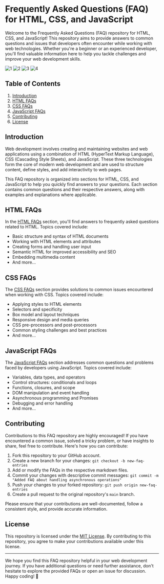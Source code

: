 # Frequently Asked Questions (FAQ) for HTML, CSS, and JavaScript

Welcome to the Frequently Asked Questions (FAQ) repository for HTML, CSS, and JavaScript! This repository aims to provide answers to common questions and issues that developers often encounter while working with web technologies. Whether you're a beginner or an experienced developer, you'll find valuable information here to help you tackle challenges and improve your web development skills.

![1](https://github.com/abdul-1432/FAQ/assets/124916666/2fb43846-7032-4c03-8145-0228db38a46c)
![2](https://github.com/abdul-1432/FAQ/assets/124916666/d9d0900e-57ce-40ec-ad77-5ea9cde4c281)
![3](https://github.com/abdul-1432/FAQ/assets/124916666/283264e1-f103-45de-aa40-6b907ca456ea)
![4](https://github.com/abdul-1432/FAQ/assets/124916666/2c2aa636-386c-4213-8b98-a4db533e0d0d)

## Table of Contents

1. [Introduction](#introduction)
2. [HTML FAQs](#html-faqs)
3. [CSS FAQs](#css-faqs)
4. [JavaScript FAQs](#javascript-faqs)
5. [Contributing](#contributing)
6. [License](#license)

## Introduction

Web development involves creating and maintaining websites and web applications using a combination of HTML (HyperText Markup Language), CSS (Cascading Style Sheets), and JavaScript. These three technologies form the core of modern web development and are used to structure content, define styles, and add interactivity to web pages.

This FAQ repository is organized into sections for HTML, CSS, and JavaScript to help you quickly find answers to your questions. Each section contains common questions and their respective answers, along with examples and explanations where applicable.

## HTML FAQs

In the [HTML FAQs](html-faqs.md) section, you'll find answers to frequently asked questions related to HTML. Topics covered include:

- Basic structure and syntax of HTML documents
- Working with HTML elements and attributes
- Creating forms and handling user input
- Semantic HTML for improved accessibility and SEO
- Embedding multimedia content
- And more...

## CSS FAQs

The [CSS FAQs](css-faqs.md) section provides solutions to common issues encountered when working with CSS. Topics covered include:

- Applying styles to HTML elements
- Selectors and specificity
- Box model and layout techniques
- Responsive design and media queries
- CSS pre-processors and post-processors
- Common styling challenges and best practices
- And more...

## JavaScript FAQs

The [JavaScript FAQs](javascript-faqs.md) section addresses common questions and problems faced by developers using JavaScript. Topics covered include:

- Variables, data types, and operators
- Control structures: conditionals and loops
- Functions, closures, and scope
- DOM manipulation and event handling
- Asynchronous programming and Promises
- Debugging and error handling
- And more...

## Contributing

Contributions to this FAQ repository are highly encouraged! If you have encountered a common issue, solved a tricky problem, or have insights to share, feel free to contribute. Here's how you can contribute:

1. Fork this repository to your GitHub account.
2. Create a new branch for your changes: `git checkout -b new-faq-entries`
3. Add or modify the FAQs in the respective markdown files.
4. Commit your changes with descriptive commit messages: `git commit -m "Added FAQ about handling asynchronous operations"`
5. Push your changes to your forked repository: `git push origin new-faq-entries`
6. Create a pull request to the original repository's `main` branch.

Please ensure that your contributions are well-documented, follow a consistent style, and provide accurate information.

## License

This repository is licensed under the [MIT License](LICENSE). By contributing to this repository, you agree to make your contributions available under this license.

---

We hope you find this FAQ repository helpful in your web development journey. If you have additional questions or need further assistance, don't hesitate to explore the provided FAQs or open an issue for discussion. Happy coding! 🚀
